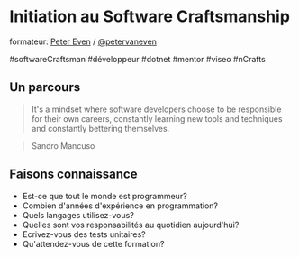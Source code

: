 # Initiation au Software Craftsmanship 

formateur: [Peter Even]("mailto:peter.even@viseo.com") /
[@petervaneven]("http://twitter.com/petervaneven")

\#softwareCraftsman \#d&eacute;veloppeur \#dotnet \#mentor \#viseo \#nCrafts  


## Un parcours

> It's a mindset where software developers choose to be responsible for their own careers, constantly learning new tools and techniques and constantly bettering themselves. 

> Sandro Mancuso


## Faisons connaissance

- Est-ce que tout le monde est programmeur? <!-- .element: class="fragment" data-fragment-index="1" -->
- Combien d'ann&eacute;es d'exp&eacute;rience en programmation? <!-- .element: class="fragment" data-fragment-index="2" -->
- Quels langages utilisez-vous? <!-- .element: class="fragment" data-fragment-index="3" --> 
- Quelles sont vos responsabilit&eacute;s au quotidien aujourd'hui? <!-- .element: class="fragment" data-fragment-index="4" --> 
- Ecrivez-vous des tests unitaires? <!-- .element: class="fragment" data-fragment-index="5" --> 
- Qu'attendez-vous de cette formation? <!-- .element: class="fragment" data-fragment-index="6" -->

